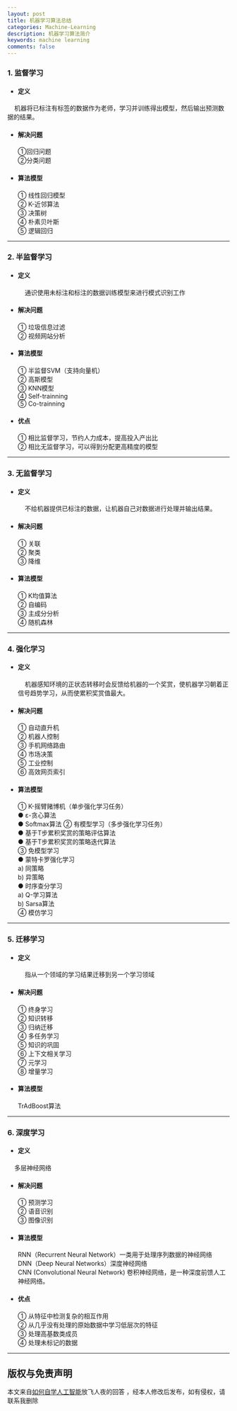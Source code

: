 ```yaml
---
layout: post
title: 机器学习算法总结
categories: Machine-Learning
description: 机器学习算法简介
keywords: machine learning 
comments: false
---  
```


### 1. 监督学习
- #### 定义
 &nbsp; &nbsp; 机器将已标注有标签的数据作为老师，学习并训练得出模型，然后输出预测数据的结果。
- #### 解决问题
    ①回归问题  
	②分类问题
- #### 算法模型
	① 线性回归模型  
	② K-近邻算法  
	③ 决策树  
	④ 朴素贝叶斯  
	⑤ 逻辑回归  

---

### 2. 半监督学习
- #### 定义  
   &nbsp; &nbsp; 通识使用未标注和标注的数据训练模型来进行模式识别工作
- #### 解决问题
    ① 垃圾信息过滤    
	② 视频网站分析
- #### 算法模型
	① 半监督SVM（支持向量机）   
	② 高斯模型   
	③ KNN模型   
	④ Self-trainning   
	⑤ Co-trainning    
- #### 优点
	① 相比监督学习，节约人力成本，提高投入产出比    
	② 相比无监督学习，可以得到分配更高精度的模型   

---
### 3. 无监督学习
- #### 定义   
    &nbsp; &nbsp; 不给机器提供已标注的数据，让机器自己对数据进行处理并输出结果。
- ####  解决问题
	① 关联  
	② 聚类   
	③ 降维   
- #### 算法模型
	① K均值算法   
	② 自编码   
	③ 主成分分析   
	④ 随机森林   

---

### 4. 强化学习
- ####  定义  
    &nbsp; &nbsp; 机器感知环境的正状态转移时会反馈给机器的一个奖赏，使机器学习朝着正信号趋势学习，从而使累积奖赏值最大。
- ####  解决问题
	① 自动直升机   
	② 机器人控制   
	③ 手机网络路由   
	④ 市场决策   
	⑤ 工业控制   
	⑥ 高效网页索引   
- ####  算法模型  
	① K-摇臂赌博机（单步强化学习任务）   
	   ● ε-贪心算法   
	   ● Softmax算法
	② 有模型学习（多步强化学习任务）  
	     ● 基于T步累积奖赏的策略评估算法  
	     ● 基于T步累积奖赏的策略迭代算法   
	③ 免模型学习   
	     ● 蒙特卡罗强化学习  
	         a) 同策略  
	         b) 异策略   
	     ● 时序查分学习   
	         a) Q-学习算法   
	         b) Sarsa算法   
	  ④ 模仿学习   

---

### 5. 迁移学习
- #### 定义  
   &nbsp; &nbsp;  指从一个领域的学习结果迁移到另一个学习领域   

- #### 解决问题  
   ① 终身学习    
   ② 知识转移   
   ③ 归纳迁移   
   ④ 多任务学习   
   ⑤ 知识的巩固   
   ⑥ 上下文相关学习   
   ⑦ 元学习   
   ⑧ 增量学习   
- ####  算法模型  
    TrAdBoost算法

---

### 6. 深度学习
- ####  定义   
&nbsp; &nbsp; 多层神经网络   
- ####  解决问题   
	① 预测学习   
	② 语音识别   
	③ 图像识别   
- ####  算法模型 
   RNN（Recurrent Neural Network）一类用于处理序列数据的神经网络   
   DNN（Deep Neural Networks）深度神经网络     
   CNN (Convolutional Neural Network) 卷积神经网络，是一种深度前馈人工神经网络。
- #### 优点   
	① 从特征中检测复杂的相互作用   
	② 从几乎没有处理的原始数据中学习低层次的特征    
	③ 处理高基数类成员   
	④ 处理未标记的数据    

---


## 版权与免责声明   
   本文来自[如何自学人工智能](https://www.zhihu.com/question/21277368)放飞人夜的回答 ，经本人修改后发布，如有侵权，请联系我删除
